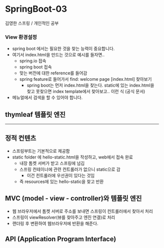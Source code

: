 # SpringBoot-03
김영한 스프링 / 개인적인 공부

### View 환경설정
- spring boot 에서는 필요한 것을 찾는 능력이 중요합니다.
- 여기서 index.html을 만드는 것으로 예시를 들자면..
  - spring.io 접속
  - spring boot 접속
  - 맞는 버전에 대한 reference를 들어감
  - spring feature로 들어가서 find: welcome page [index.html] 찾아보기
    - spring boot는 먼저 index.html을 찾는다. static에 있는 index.html을 찾고 못찾으면 index template에서 찾아보고.. 이런 식 (공식 문서)
-  메뉴얼에서 검색을 할 수 있어야 합니다.

## thymleaf 템플릿 엔진

---
## 정적 컨텐츠
- 스프링부트는 기본적으로 제공함
- static folder 에 hello-static.html을 작성하고, web에서 접속 완료
  - 내장 톰켓 서버가 받고 스프링에 넘김
  - 스프링 컨테이너에 관련 컨트롤러가 없으니 static으로 감
    - 이건 컨트롤러에 우선권이 있다는 것임
  - 즉 resources에 있는 hello-static을 찾고 반환
## MVC (model - view - controller)와 템플릿 엔진
- 웹 브라우저에서 톰켓 서버로 주소를 보내면 스프링이 컨트롤러에서 찾아서 처리
- 스프링이 viewResolver(뷰를 찾아주고 엔진 연결)로 처리
- 랜더링 후 변환하여 웹브라우저에 반환을 해준다.
## API (Application Program Interface)

